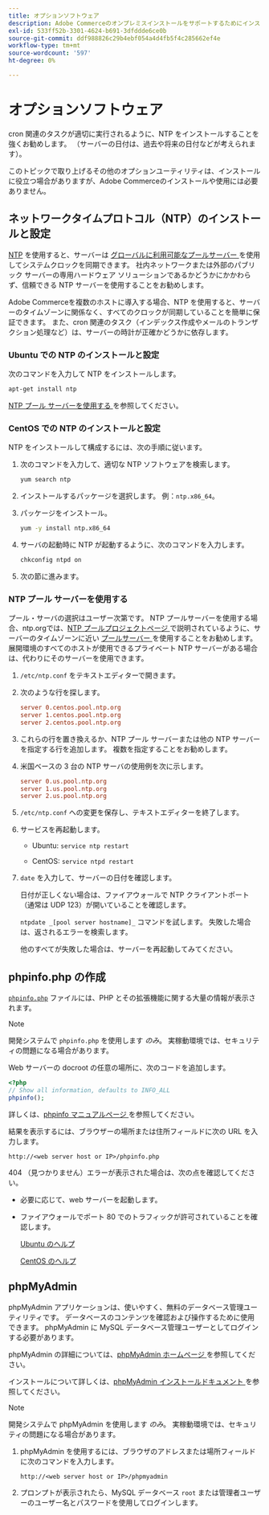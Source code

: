 ```yaml
---
title: オプションソフトウェア
description: Adobe Commerceのオンプレミスインストールをサポートするためにインストールできるオプションソフトウェアの詳細について説明します。
exl-id: 533ff52b-3301-4624-b691-3dfddde6ce0b
source-git-commit: ddf988826c29b4ebf054a4d4fb5f4c285662ef4e
workflow-type: tm+mt
source-wordcount: '597'
ht-degree: 0%

---
```


# オプションソフトウェア

cron 関連のタスクが適切に実行されるように、NTP をインストールすることを強くお勧めします。 （サーバーの日付は、過去や将来の日付などが考えられます）。

このトピックで取り上げるその他のオプションユーティリティは、インストールに役立つ場合がありますが、Adobe Commerceのインストールや使用には必要ありません。

## ネットワークタイムプロトコル（NTP）のインストールと設定

[NTP](https://www.ntp.org/) を使用すると、サーバーは [ グローバルに利用可能なプールサーバー ](https://www.ntppool.org/en/) を使用してシステムクロックを同期できます。 社内ネットワークまたは外部のパブリック サーバーの専用ハードウェア ソリューションであるかどうかにかかわらず、信頼できる NTP サーバーを使用することをお勧めします。

Adobe Commerceを複数のホストに導入する場合、NTP を使用すると、サーバーのタイムゾーンに関係なく、すべてのクロックが同期していることを簡単に保証できます。 また、cron 関連のタスク（インデックス作成やメールのトランザクション処理など）は、サーバーの時計が正確かどうかに依存します。

### Ubuntu での NTP のインストールと設定

次のコマンドを入力して NTP をインストールします。

```bash
apt-get install ntp
```

[NTP プール サーバーを使用する ](#use-ntp-pool-servers) を参照してください。

### CentOS での NTP のインストールと設定

NTP をインストールして構成するには、次の手順に従います。

1. 次のコマンドを入力して、適切な NTP ソフトウェアを検索します。

   ```bash
   yum search ntp
   ```

1. インストールするパッケージを選択します。 例：`ntp.x86_64`。

1. パッケージをインストール。

   ```bash
   yum -y install ntp.x86_64
   ```

1. サーバの起動時に NTP が起動するように、次のコマンドを入力します。

   ```bash
   chkconfig ntpd on
   ```

1. 次の節に進みます。

### NTP プール サーバーを使用する

プール・サーバの選択はユーザー次第です。 NTP プールサーバーを使用する場合、ntp.orgでは、[NTP プールプロジェクトページ ](https://www.ntppool.org/en/) で説明されているように、サーバーのタイムゾーンに近い [ プールサーバー ](https://www.ntppool.org/en/use.html) を使用することをお勧めします。 展開環境のすべてのホストが使用できるプライベート NTP サーバーがある場合は、代わりにそのサーバーを使用できます。

1. `/etc/ntp.conf` をテキストエディターで開きます。

1. 次のような行を探します。

   ```conf
   server 0.centos.pool.ntp.org
   server 1.centos.pool.ntp.org
   server 2.centos.pool.ntp.org
   ```

1. これらの行を置き換えるか、NTP プール サーバーまたは他の NTP サーバーを指定する行を追加します。 複数を指定することをお勧めします。

1. 米国ベースの 3 台の NTP サーバの使用例を次に示します。

   ```conf
   server 0.us.pool.ntp.org
   server 1.us.pool.ntp.org
   server 2.us.pool.ntp.org
   ```

1. `/etc/ntp.conf` への変更を保存し、テキストエディターを終了します。

1. サービスを再起動します。

   * Ubuntu: `service ntp restart`

   * CentOS: `service ntpd restart`

1. `date` を入力して、サーバーの日付を確認します。

   日付が正しくない場合は、ファイアウォールで NTP クライアントポート（通常は UDP 123）が開いていることを確認します。

   `ntpdate _[pool server hostname]_` コマンドを試します。 失敗した場合は、返されるエラーを検索します。

   他のすべてが失敗した場合は、サーバーを再起動してみてください。

## phpinfo.php の作成

[`phpinfo.php`](https://www.php.net/manual/en/function.phpinfo.php) ファイルには、PHP とその拡張機能に関する大量の情報が表示されます。

>[!NOTE]
>
>開発システムで `phpinfo.php` を使用します _のみ_。 実稼動環境では、セキュリティの問題になる場合があります。

Web サーバーの docroot の任意の場所に、次のコードを追加します。

```php
<?php
// Show all information, defaults to INFO_ALL
phpinfo();
```

詳しくは、[phpinfo マニュアルページ ](https://www.php.net/manual/en/function.phpinfo.php) を参照してください。

結果を表示するには、ブラウザーの場所または住所フィールドに次の URL を入力します。

```http
http://<web server host or IP>/phpinfo.php
```

404 （見つかりません）エラーが表示された場合は、次の点を確認してください。

* 必要に応じて、web サーバーを起動します。
* ファイアウォールでポート 80 でのトラフィックが許可されていることを確認します。

  [Ubuntu のヘルプ ](https://help.ubuntu.com/community/UFW)

  [CentOS のヘルプ ](https://wiki.centos.org/HowTos%282f%29Network%282f%29IPTables.html)

## phpMyAdmin

phpMyAdmin アプリケーションは、使いやすく、無料のデータベース管理ユーティリティです。 データベースのコンテンツを確認および操作するために使用できます。 phpMyAdmin に MySQL データベース管理ユーザーとしてログインする必要があります。

phpMyAdmin の詳細については、[phpMyAdmin ホームページ ](https://www.phpmyadmin.net/) を参照してください。

インストールについて詳しくは、[phpMyAdmin インストールドキュメント ](https://docs.phpmyadmin.net/en/latest/setup.html#quick-install) を参照してください。

>[!NOTE]
>
>開発システムで phpMyAdmin を使用します _のみ_。 実稼動環境では、セキュリティの問題になる場合があります。

1. phpMyAdmin を使用するには、ブラウザのアドレスまたは場所フィールドに次のコマンドを入力します。

   ```http
   http://<web server host or IP>/phpmyadmin
   ```

1. プロンプトが表示されたら、MySQL データベース `root` または管理者ユーザーのユーザー名とパスワードを使用してログインします。
